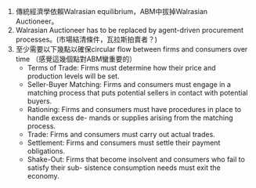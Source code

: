 1. 傳統經濟學依賴Walrasian equilibrium，ABM中拔掉Walrasian Auctioneer。
2. Walrasian Auctioneer has to
be replaced by agent-driven procurement processes。(市場結清條件，瓦拉斯拍賣者？)
3. 至少需要以下幾點以確保circular flow between firms and consumers over time （感覺這幾個點對ABM蠻重要的）
    - Terms of Trade: Firms must determine how their price and production levels will be
set.
    - Seller-Buyer Matching: Firms and consumers must engage in a matching process that
puts potential sellers in contact with potential buyers.
    - Rationing: Firms and consumers must have procedures in place to handle excess de-
mands or supplies arising from the matching process.
    - Trade: Firms and consumers must carry out actual trades.
    - Settlement: Firms and consumers must settle their payment obligations.
    - Shake-Out: Firms that become insolvent and consumers who fail to satisfy their sub-
sistence consumption needs must exit the economy.
